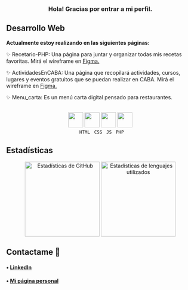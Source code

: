 <h3 align="center">Hola! Gracias por entrar a mi perfil.</h3>

## Desarrollo Web
<p><strong>Actualmente estoy realizando en las siguientes páginas:</strong></p>

:sparkles: Recetario-PHP: Una página para juntar y organizar todas mis recetas favoritas. Mirá el wireframe en [Figma.](https://www.figma.com/proto/0eOb643rYLdEKs3YLkD8MV/Recetario?node-id=108%3A16&starting-point-node-id=108%3A16&scaling=min-zoom)

:sparkles: ActividadesEnCABA: Una página que recopilará actividades, cursos, lugares y eventos gratuitos que se puedan realizar en CABA. Mirá el wireframe en [Figma.](https://www.figma.com/proto/BOJGILRVeEWAvGmIsq8CUC/ActividadesEnCABA?node-id=1%3A2&scaling=contain&page-id=0%3A1&starting-point-node-id=1%3A2)

:sparkles: Menu_carta: Es un menú carta digital pensado para restaurantes.
  
<br>

<div align="center">
      <img align="bottom" width="40" src="https://github.com/MarikIshtar007/MarikIshtar007/blob/master/images/html.svg">
      <img width="40" src="https://github.com/MarikIshtar007/MarikIshtar007/blob/master/images/css.svg">
      <img width="40" src="https://github.com/MarikIshtar007/MarikIshtar007/blob/master/images/js.svg">
      <img width="40" src="https://github.com/MarikIshtar007/MarikIshtar007/blob/master/images/php.svg">
</div>

<div align="center"> 
      <code> HTML</code>
      <code > CSS</code>
      <code> JS</code>
      <code> PHP</code>
</div>

  
## Estadísticas
<div align="center">
    <img align="center" height="200" src="https://github-readme-stats.vercel.app/api?username=MartinaFSA&show_icons=true&theme=tokyonight&locale=es&custom_title=Estadísticas%20de%20GitHub&line_height=27" alt="Estadísticas de GitHub"/> <img  height="200" align="center" src="https://github-readme-stats.vercel.app/api/top-langs/?username=MartinaFSA&theme=tokyonight&locale=es&layout=compact" alt="Estadísticas de lenguajes utilizados"/>
 </div>
  

## Contactame :speech_balloon:

<h4> • <a href="https://www.linkedin.com/in/martina-fernandez-suarez-anzorena/">LinkedIn</a>
<h4> • <a href="https://martinafernandezsuarez.com.ar">Mi página personal</a>
